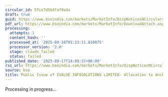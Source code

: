 ```yaml
---
circular_id: 57ce7d564faf9a4a
draft: true
guid: https://www.bseindia.com/markets/MarketInfo/DispNoticesNCirculars.aspx?Noticeid={6AAFA690-CE4C-4BB8-B5FA-FBAA0F5EDB33}&noticeno=20250917-54&dt=09/17/2025&icount=54&totcount=57&flag=0
pdf_url: https://www.bseindia.com/markets/MarketInfo/DownloadAttach.aspx?id=20250917-54&attachedId=c397b05b-3076-45b4-99a6-dd4ca43d82a4
processing:
  attempts: 1
  content_hash: ''
  processed_at: '2025-09-18T01:23:11.810875'
  processor_version: '2.0'
  stage: claude_failed
  status: failed
published_date: '2025-09-17T14:09:37+00:00'
rss_url: https://www.bseindia.com/markets/MarketInfo/DispNoticesNCirculars.aspx?Noticeid={6AAFA690-CE4C-4BB8-B5FA-FBAA0F5EDB33}&noticeno=20250917-54&dt=09/17/2025&icount=54&totcount=57&flag=0
source: bse
title: Public Issue of IVALUE INFOSOLUTIONS LIMITED- Allocation to Anchor Investors
---
```


Processing in progress...